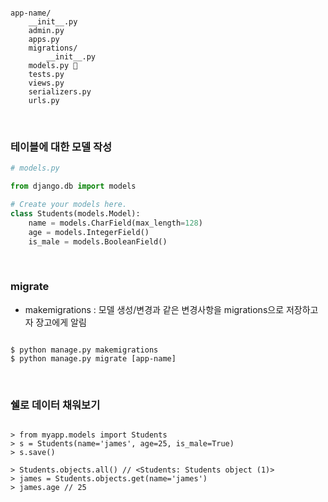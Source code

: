 ```

app-name/
    __init__.py
    admin.py
    apps.py
    migrations/
        __init__.py
    models.py 📌
    tests.py
    views.py
    serializers.py
    urls.py

```

<br />

### 테이블에 대한 모델 작성

```python
# models.py

from django.db import models

# Create your models here.
class Students(models.Model):
	name = models.CharField(max_length=128)
	age = models.IntegerField()
	is_male = models.BooleanField()
```

<br />

### migrate

- makemigrations : 모델 생성/변경과 같은 변경사항을 migrations으로 저장하고자 장고에게 알림

```

$ python manage.py makemigrations
$ python manage.py migrate [app-name]

```

<br />

### 쉘로 데이터 채워보기

```

> from myapp.models import Students
> s = Students(name='james', age=25, is_male=True)
> s.save()

> Students.objects.all() // <Students: Students object (1)>
> james = Students.objects.get(name='james')
> james.age // 25

```

